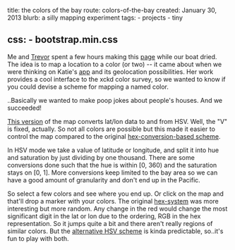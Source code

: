 title: the colors of the bay
route: colors-of-the-bay
created: January 30, 2013
blurb: a silly mapping experiment
tags:
    - projects
    - tiny

css:
    - bootstrap.min.css
---

Me and [Trevor]() spent a few hours making this [page](http://trevorshp.com/gmaps.htm) while our boat dried.
The idea  is to map a location to a color (or two) -- 
it came about when we were thinking on Katie's [app](https://play.google.com/store/apps/details?id=com.color.colornamer)
and its geolocation possibilities.
Her work provides a cool interface to the xckd color survey,
so we wanted to know if you could devise a scheme for mapping a named color.

..Basically we wanted to make poop jokes about people's houses.
And we succeeded!

[This version](http://trevorshp.com/gmaps.htm) of the map converts lat/lon data to and from HSV.
Well, the "V" is fixed, actually.
So not all colors are possible 
but this made it easier to control the map compared to the original [hex-conversion-based scheme](http://trevorshp.com/gmaps_backup.htm).

In HSV mode we take a value of latitude or longitude,
and split it into hue and saturation by just dividing by one thousand.
There are some conversions done such that the hue is within [0, 360) and the saturation stays on [0, 1].
More conversions keep limited to the bay area so we can have a good amount of granularity and don't end up in the Pacific.

So select a few colors and see where you end up.
Or click on the map and that'll drop a marker with your colors.
The original [hex-system](http://trevorshp.com/gmaps_backup.htm) was more interesting but more random.
Any change in the red would change the most significant digit in the lat or lon 
due to the ordering, RGB in the hex representation.
So it jumps quite a bit and there aren't really regions of similar colors.
But the [alternative HSV scheme](http://trevorshp.com/gmaps.htm) is kinda predictable, so..it's fun to play with both.
